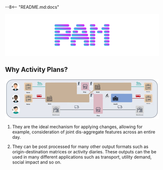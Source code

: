 --8<-- "README.md:docs"

 ![PAM](resources/logos/title.png)

## Why Activity Plans?

 ![example-activity-plans](resources/example-activity-plans.png)

1. They are the ideal mechanism for applying changes, allowing for example, consideration of joint dis-aggregate features across an entire day.

2. They can be post processed for many other output formats such as origin-destination matrices or activity diaries.
These outputs can the be used in many different applications such as transport, utility demand, social impact and so on.